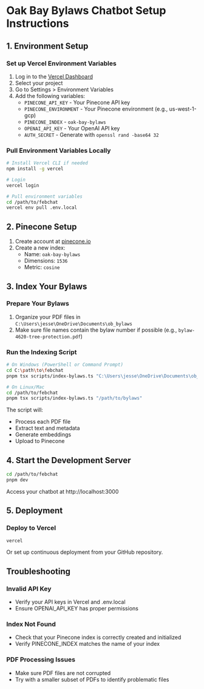 # Oak Bay Bylaws Chatbot Setup Instructions

## 1. Environment Setup

### Set up Vercel Environment Variables

1. Log in to the [Vercel Dashboard](https://vercel.com/dashboard)
2. Select your project
3. Go to Settings > Environment Variables
4. Add the following variables:
   - `PINECONE_API_KEY` - Your Pinecone API key
   - `PINECONE_ENVIRONMENT` - Your Pinecone environment (e.g., us-west-1-gcp)
   - `PINECONE_INDEX` - `oak-bay-bylaws`
   - `OPENAI_API_KEY` - Your OpenAI API key
   - `AUTH_SECRET` - Generate with `openssl rand -base64 32`

### Pull Environment Variables Locally

```bash
# Install Vercel CLI if needed
npm install -g vercel

# Login
vercel login

# Pull environment variables
cd /path/to/febchat
vercel env pull .env.local
```

## 2. Pinecone Setup

1. Create account at [pinecone.io](https://www.pinecone.io)
2. Create a new index:
   - Name: `oak-bay-bylaws`
   - Dimensions: `1536`
   - Metric: `cosine`

## 3. Index Your Bylaws

### Prepare Your Bylaws
1. Organize your PDF files in `C:\Users\jesse\OneDrive\Documents\ob_bylaws`
2. Make sure file names contain the bylaw number if possible (e.g., `bylaw-4620-tree-protection.pdf`)

### Run the Indexing Script

```bash
# On Windows (PowerShell or Command Prompt)
cd C:\path\to\febchat
pnpm tsx scripts/index-bylaws.ts "C:\Users\jesse\OneDrive\Documents\ob_bylaws"

# On Linux/Mac
cd /path/to/febchat
pnpm tsx scripts/index-bylaws.ts "/path/to/bylaws"
```

The script will:
- Process each PDF file
- Extract text and metadata
- Generate embeddings
- Upload to Pinecone

## 4. Start the Development Server

```bash
cd /path/to/febchat
pnpm dev
```

Access your chatbot at http://localhost:3000

## 5. Deployment

### Deploy to Vercel

```bash
vercel
```

Or set up continuous deployment from your GitHub repository.

## Troubleshooting

### Invalid API Key
- Verify your API keys in Vercel and .env.local
- Ensure OPENAI_API_KEY has proper permissions

### Index Not Found
- Check that your Pinecone index is correctly created and initialized
- Verify PINECONE_INDEX matches the name of your index

### PDF Processing Issues
- Make sure PDF files are not corrupted
- Try with a smaller subset of PDFs to identify problematic files